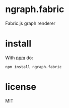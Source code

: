 # ngraph.fabric

Fabric.js graph renderer

# install

With [npm](https://npmjs.org) do:

```
npm install ngraph.fabric
```

# license

MIT
